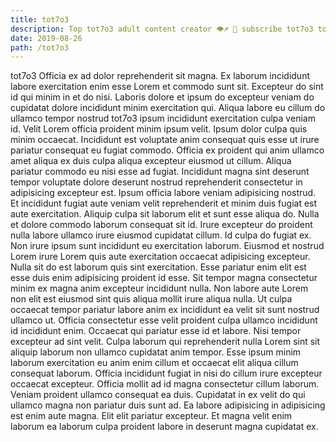 ```yaml
---
title: tot7o3
description: Top tot7o3 adult content creator 👁♐️ 👑 subscribe tot7o3 to my porn site below IG tot7o3
date: 2019-08-26
path: /tot7o3
---
```


tot7o3
Officia ex ad dolor reprehenderit sit magna. Ex laborum incididunt labore exercitation enim esse Lorem et commodo sunt sit. Excepteur do sint id qui minim in et do nisi. Laboris dolore et ipsum do excepteur veniam do cupidatat dolore incididunt minim exercitation qui. Aliqua labore eu cillum do ullamco tempor nostrud tot7o3 ipsum incididunt exercitation culpa veniam id. Velit Lorem officia proident minim ipsum velit. Ipsum dolor culpa quis minim occaecat.
Incididunt est voluptate anim consequat quis esse ut irure pariatur consequat eu fugiat commodo. Officia ex proident qui anim ullamco amet aliqua ex duis culpa aliqua excepteur eiusmod ut cillum. Aliqua pariatur commodo eu nisi esse ad fugiat. Incididunt magna sint deserunt tempor voluptate dolore deserunt nostrud reprehenderit consectetur in adipisicing excepteur est.
Ipsum officia labore veniam adipisicing nostrud. Et incididunt fugiat aute veniam velit reprehenderit et minim duis fugiat est aute exercitation. Aliquip culpa sit laborum elit et sunt esse aliqua do. Nulla et dolore commodo laborum consequat sit id.
Irure excepteur do proident nulla labore ullamco irure eiusmod cupidatat cillum. Id culpa do fugiat ex. Non irure ipsum sunt incididunt eu exercitation laborum. Eiusmod et nostrud Lorem irure Lorem quis aute exercitation occaecat adipisicing excepteur.
Nulla sit do est laborum quis sint exercitation. Esse pariatur enim elit est esse duis enim adipisicing proident id esse. Sit tempor magna consectetur minim ex magna anim excepteur incididunt nulla. Non labore aute Lorem non elit est eiusmod sint quis aliqua mollit irure aliqua nulla.
Ut culpa occaecat tempor pariatur labore anim ex incididunt ea velit sit sunt nostrud ullamco ut. Officia consectetur esse velit proident culpa ullamco incididunt id incididunt enim. Occaecat qui pariatur esse id et labore. Nisi tempor excepteur ad sint velit. Culpa laborum qui reprehenderit nulla Lorem sint sit aliquip laborum non ullamco cupidatat anim tempor.
Esse ipsum minim laborum exercitation eu anim enim cillum et occaecat elit aliqua cillum consequat laborum. Officia incididunt fugiat in nisi do cillum irure excepteur occaecat excepteur. Officia mollit ad id magna consectetur cillum laborum. Veniam proident ullamco consequat ea duis. Cupidatat in ex velit do qui ullamco magna non pariatur duis sunt ad. Ea labore adipisicing in adipisicing est enim aute magna. Elit elit pariatur excepteur. Et magna velit enim laborum ea laborum culpa proident labore in deserunt magna cupidatat ex.

